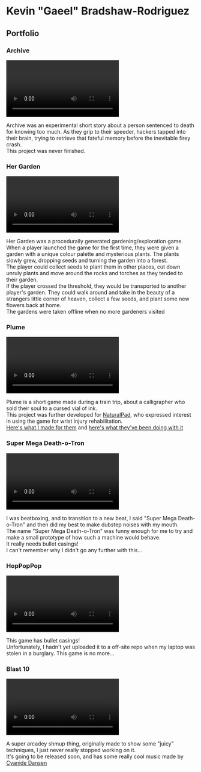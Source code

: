 # Kevin "Gaeel" Bradshaw-Rodriguez   
## Portfolio   

### Archive

![Archive](https://i.imgur.com/07C7Jtf.mp4)

Archive was an experimental short story about a person sentenced to death for knowing too much. As they grip to their speeder, hackers tapped into their brain, trying to retrieve that fateful memory before the inevitable firey crash.  
This project was never finished.


### Her Garden

![Her Garden](https://i.imgur.com/4H041Qf.mp4)

Her Garden was a procedurally generated gardening/exploration game. When a player launched the game for the first time, they were given a garden with a unique colour palette and mysterious plants. The plants slowly grew, dropping seeds and turning the garden into a forest.   
The player could collect seeds to plant them in other places, cut down unruly plants and move around the rocks and torches as they tended to their garden.   
If the player crossed the threshold, they would be transported to another player's garden. They could walk around and take in the beauty of a strangers little corner of heaven, collect a few seeds, and plant some new flowers back at home.   
The gardens were taken offline when no more gardeners visited


### Plume

![Plume](https://i.imgur.com/E1eSizf.mp4)

Plume is a short game made during a train trip, about a calligrapher who sold their soul to a cursed vial of ink.   
This project was further developed for [NaturalPad](http://www.naturalpad.fr/), who expressed interest in using the game for wrist injury rehabilitation.  
[Here's what I made for them](https://www.youtube.com/watch?v=WfqyjK4H1tU) and [here's what they've been doing with it](https://www.youtube.com/watch?v=D49mthWZ6oE)


### Super Mega Death-o-Tron   

![Super Mega Death-o-Tron](https://i.imgur.com/LmjFdkw.mp4)

I was beatboxing, and to transition to a new beat, I said "Super Mega Death-o-Tron" and then did my best to make dubstep noises with my mouth.   
The name "Super Mega Death-o-Tron" was funny enough for me to try and make a small prototype of how such a machine would behave.   
It really needs bullet casings!   
I can't remember why I didn't go any further with this...   


### HopPopPop

![HopPopPop](https://i.imgur.com/YGrxpo4.mp4)

This game has bullet casings!   
Unfortunately, I hadn't yet uploaded it to a off-site repo when my laptop was stolen in a burglary. This game is no more...


### Blast 10   

![Blast 10](https://i.imgur.com/yFroNam.mp4)

A super arcadey shmup thing, originally made to show some "juicy" techniques, I just never really stopped working on it.   
It's going to be released soon, and has some really cool music made by [Cyanide Dansen](https://cyanidedansen.bandcamp.com/album/corona-zeatin)
